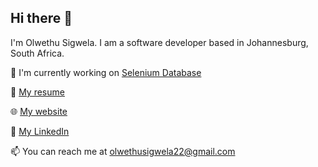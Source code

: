 ## Hi there 👋

I'm Olwethu Sigwela. I am a software developer based in Johannesburg, South Africa.

🚀 I'm currently working on [Selenium Database](https://seleniumdatabase.co.za/)

📃 [My resume](https://olwethusigwela.vercel.app/olwethu-sigwela-resume.pdf)

🌐 [My website](https://olwethusigwela.vercel.app/)

🤝 [My LinkedIn](https://www.linkedin.com/in/olwethu-sigwela-264074180/)

📫 You can reach me at olwethusigwela22@gmail.com



<!--
**olwethu-sigwela/olwethu-sigwela** is a ✨ _special_ ✨ repository because its `README.md` (this file) appears on your GitHub profile.

Here are some ideas to get you started:

- 🔭 I’m currently working on ...
- 🌱 I’m currently learning ...
- 👯 I’m looking to collaborate on ...
- 🤔 I’m looking for help with ...
- 💬 Ask me about ...
- 📫 How to reach me: ...
- 😄 Pronouns: ...
- ⚡ Fun fact: ...
-->
